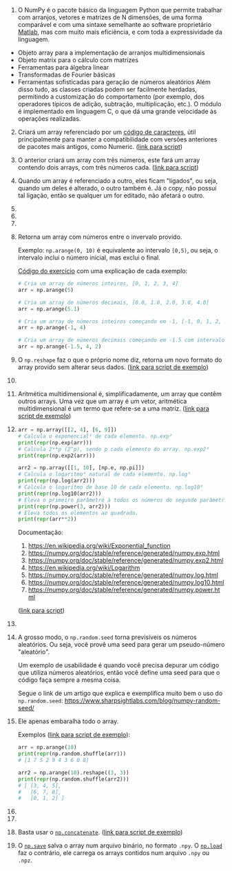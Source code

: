 1. O NumPy é o pacote básico da linguagem Python que permite trabalhar com arranjos, vetores e matrizes de N dimensões, de uma forma comparável e com uma sintaxe semelhante ao software proprietário [Matlab](https://www.mathworks.com/), mas com muito mais eficiência, e com toda a expressividade da linguagem.
 - Objeto array para a implementação de arranjos multidimensionais
 - Objeto matrix para o cálculo com matrizes
 - Ferramentas para álgebra linear
 - Transformadas de Fourier básicas
 - Ferramentas sofisticadas para geração de números aleatórios
Além disso tudo, as classes criadas podem ser facilmente herdadas, permitindo a customização do comportamento (por exemplo, dos operadores típicos de adição, subtração, multiplicação, etc.). O módulo é implementado em linguagem C, o que dá uma grande velocidade às operações realizadas.

2. Criará um array referenciado por um [código de caracteres](https://numpy.org/doc/stable/user/basics.types.html#array-types-and-conversions-between-types), útil principalmente para manter a compatibilidade com versões anteriores de pacotes mais antigos, como Numeric. ([link para script](https://www.minecraft.net/ko-kr))

3. O anterior criará um array com três números, este fará um array contendo dois arrays, com três números cada. ([link para script](https://www.minecraft.net/ko-kr))

4. Quando um array é referenciado a outro, eles ficam "ligados", ou seja, quando um deles é alterado, o outro também é. Já o copy, não possui tal ligação, então se qualquer um for editado, não afetará o outro.

5. 

6. 

7. 

8. Retorna um array com números entre o invervalo provido.

   Exemplo: `np.arange(0, 10)` é equivalente ao intervalo `[0,5)`, ou seja, o intervalo inclui o número inicial, mas exclui o final.

   [Código do exercício](https://www.minecraft.net/ko-kr) com uma explicação de cada exemplo:

   ```python
   # Cria um array de números inteiros, [0, 1, 2, 3, 4]
   arr = np.arange(5)
   
   # Cria um array de números decimais, [0.0, 1.0, 2.0, 3.0, 4.0]
   arr = np.arange(5.1)
   
   # Cria um array de números inteiros começando em -1, [-1, 0, 1, 2, 3]
   arr = np.arange(-1, 4)
   
   # Cria um array de números decimais começando em -1.5 com intervalo de 2 números, [-1.5, 0.5, 2.5]
   arr = np.arange(-1.5, 4, 2)
   ```

9. O `np.reshape` faz o que o próprio nome diz, retorna um novo formato do array provido sem alterar seus dados. ([link para script de exemplo](https://www.minecraft.net/ko-kr))

10. 

11. Aritmética multidimensional é, simplificadamente, um array que contêm outros arrays. Uma vez que um array é um vetor, aritmética multidimensional é um termo que refere-se a uma matriz. ([link para script de exemplo](https://www.minecraft.net/ko-kr))

12. ```python
    arr = np.array([[2, 4], [6, 9]])
    # Calcula o exponencial¹ de cada elemento. np.exp²
    print(repr(np.exp(arr)))
    # Calcula 2**p (2^p), sendo p cada elemento do array. np.exp2³
    print(repr(np.exp2(arr)))
    
    arr2 = np.array([[1, 10], [np.e, np.pi]])
    # Calcula o logaritmo⁴ natural de cada elemento. np.log⁵
    print(repr(np.log(arr2)))
    # Calcula o logaritmo de base 10 de cada elemento. np.log10⁶
    print(repr(np.log10(arr2)))
    # Eleva o primeiro parâmetro à todos os números do segundo parâmetro. np.power⁷
    print(repr(np.power(3, arr2)))
    # Eleva todos os elementos ao quadrado.
    print(repr(arr**2))
    ```

    Documentação:

    1. https://en.wikipedia.org/wiki/Exponential_function
    2. https://numpy.org/doc/stable/reference/generated/numpy.exp.html
    3. https://numpy.org/doc/stable/reference/generated/numpy.exp2.html
    4. https://en.wikipedia.org/wiki/Logarithm
    5. https://numpy.org/doc/stable/reference/generated/numpy.log.html
    6. https://numpy.org/doc/stable/reference/generated/numpy.log10.html
    7. https://numpy.org/doc/stable/reference/generated/numpy.power.html

    ([link para script](https://www.minecraft.net/ko-kr))

13. 

14. A grosso modo, o `np.random.seed` torna previsíveis os números aleatórios. Ou seja, você provê uma seed para gerar um pseudo-número "aleatório".

    Um exemplo de usabilidade é quando você precisa depurar um código que utiliza números aleatórios, então você define uma seed para que o código faça sempre a mesma coisa.

    Segue o link de um artigo que explica e exemplifica muito bem o uso do `np.random.seed`: https://www.sharpsightlabs.com/blog/numpy-random-seed/

15. Ele apenas embaralha todo o array.

    Exemplos ([link para script de exemplo](https://www.minecraft.net/ko-kr)):

    ```python
    arr = np.arange(10)
    print(repr(np.random.shuffle(arr)))
    # [1 7 5 2 9 4 3 6 0 8]
    
    arr2 = np.arange(10).reshape((3, 3))
    print(repr(np.random.shuffle(arr2)))
    # [ [3, 4, 5],
    #   [6, 7, 8],
    #	[0, 1, 2] ]
    ```

    

16. 

17. 

18. Basta usar o [`np.concatenate`](https://numpy.org/devdocs/reference/generated/numpy.concatenate.html). ([link para script de exemplo](https://www.minecraft.net/ko-kr))

16. O [`np.save`](https://numpy.org/doc/stable/reference/generated/numpy.save.html) salva o array num arquivo binário, no formato `.npy`. O [`np.load`](https://numpy.org/doc/stable/reference/generated/numpy.load.html) faz o contrário, ele carrega os arrays contidos num arquivo `.npy` ou `.npz`.

